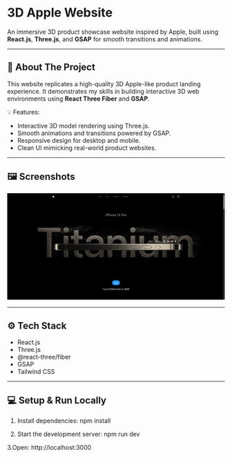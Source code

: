 # 3D Apple Website

An immersive 3D product showcase website inspired by Apple, built using **React.js**, **Three.js**, and **GSAP** for smooth transitions and animations.

---

## 🚀 About The Project

This website replicates a high-quality 3D Apple-like product landing experience. It demonstrates my skills in building interactive 3D web environments using **React Three Fiber** and **GSAP**.

💡 Features:
- Interactive 3D model rendering using Three.js.
- Smooth animations and transitions powered by GSAP.
- Responsive design for desktop and mobile.
- Clean UI mimicking real-world product websites.

---

## 🖼️ Screenshots

![3D Apple Website Screenshot](public/assets/images/Screenshot.PNG)

---

## ⚙️ Tech Stack

- React.js
- Three.js
- @react-three/fiber
- GSAP
- Tailwind CSS 

---

## 💻 Setup & Run Locally

1. Install dependencies:
   npm install

2. Start the development server:
   npm run dev
   
3.Open: http://localhost:3000 
